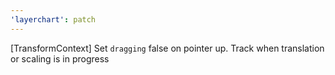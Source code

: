```yaml
---
'layerchart': patch
---
```


[TransformContext] Set `dragging` false on pointer up. Track when translation or scaling is in progress
